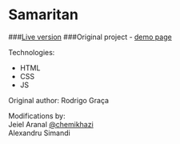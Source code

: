 Samaritan
=========
###[Live version](https://alexandrusimandi.github.io/Samaritan/)
###Original project - [demo page](https://github.com/rodrigograca31/Samaritan)

Technologies:
* HTML
* CSS
* JS

Original author:
Rodrigo Graça

Modifications by:
<br />
Jeiel Aranal [@chemikhazi](http://twitter.com/chemikhazi)
<br />
Alexandru Simandi
